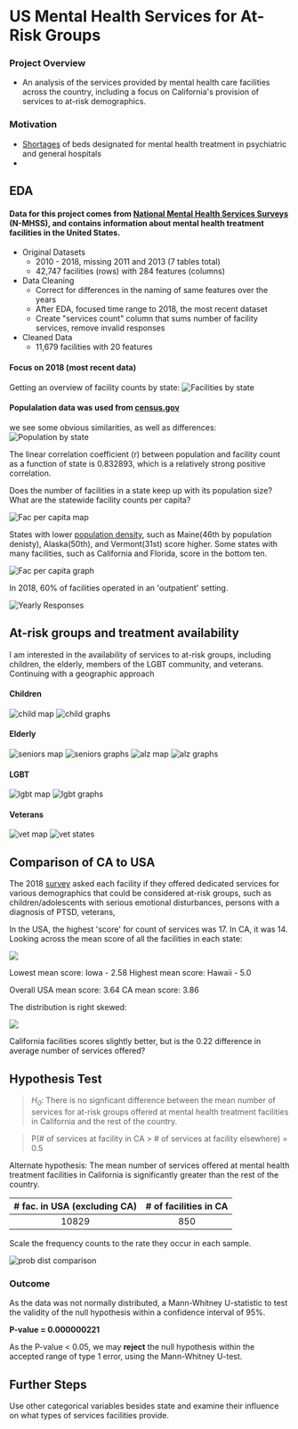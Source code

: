 # US Mental Health Services for At-Risk Groups




### Project Overview
- An analysis of the services provided by mental health care facilities across the country, including a focus on California's provision of services to at-risk demographics.

### Motivation
- [Shortages](http://www.samhsa.gov/data/sites/default/files/cbhsq-reports/NMHSS-2018.pdf) of beds designated for mental health treatment in psychiatric and general hospitals 
- [](https://www.samhsa.gov/data/sites/default/files/cbhsq-reports/NSDUHNationalFindingsReport2018/NSDUHNationalFindingsReport2018.pdf)
## EDA

 #### Data for this project comes from  [National Mental Health Services Surveys](https://www.datafiles.samhsa.gov/study-series/national-mental-health-services-survey-n-mhss-nid13521) (N-MHSS), and contains information about mental health treatment facilities in the United States.

- Original Datasets
    * 2010 - 2018, missing 2011 and 2013 (7 tables total)
    * 42,747 facilities (rows) with 284 features (columns)
- Data Cleaning
    * Correct for differences in the naming of same features over the years
    * After EDA, focused time range to 2018, the most recent dataset
    * Create "services count" column that sums number of facility services, remove invalid responses
- Cleaned Data
    * 11,679 facilities with 20 features



#### Focus on 2018 (most recent data)

Getting an overview of facility counts by state:
![Facilities by state](images/facByState.jpeg)

#### Populalation data was used from [census.gov](https://www.census.gov/newsroom/press-kits/2018/pop-estimates-national-state.html)

 we see some obvious similarities, as well as differences:
![Population by state](images/popByState.jpeg)

The linear correlation coefficient (r) between population and facility count as a function of state is 0.832893,
which is a relatively strong positive correlation.

Does the number of facilities in a state keep up with its population size? What are the statewide facility counts per capita?

![Fac per capita map](images/facPerCapitaByState.jpeg)

States with lower [population density](https://en.wikipedia.org/wiki/List_of_states_and_territories_of_the_United_States_by_population_density), such as Maine(46th by population denisty), Alaska(50th), and Vermont(31st) score higher. Some states with many facilities, such as California and Florida, score in the bottom ten.

![Fac per capita graph](images/topten1.jpeg)

In 2018, 60% of facilities operated in an 'outpatient' setting.

![Yearly Responses](images/settingproportions.jpeg)

## At-risk groups and treatment availability 

I am interested in the availability of services to at-risk groups, including children, the elderly, members of the LGBT community, and veterans. Continuing with a geographic approach


#### Children

![child map](images/children_map.jpeg)
![child graphs](images/children_states.jpeg)


#### Elderly

![seniors map](images/seniors_map.jpeg)
![seniors graphs](images/seniors_states.jpeg)
![alz map](images/alz_d_map.jpeg)
![alz graphs](images/alz_d_states.jpeg)


#### LGBT

![lgbt map](images/lgbt_map.jpeg)
![lgbt graphs](images/lgbt_states.jpeg)

#### Veterans

![vet map](images/vet_map.jpeg)
![vet states](images/vet_states.jpeg)


## Comparison of CA to USA


The 2018 [survey](https://nbviewer.jupyter.org/github/crunker99/U.S.-Mental-Health-Facilities/blob/master/data/NMHSS2018DS0001infoquestionnairespecs.pdf) asked each facility if they offered dedicated services for various demographics that could be considered at-risk groups, such as children/adolescents with serious emotional disturbances, persons with a diagnosis of PTSD, veterans, 


In the USA, the highest 'score' for count of services was 17. In CA, it was 14.
Looking across the mean score of all the facilities in each state:

<img src="./images/mean_score_map.jpeg">

Lowest mean score: Iowa - 2.58
Highest mean score: Hawaii - 5.0

Overall USA mean score: 3.64
CA mean score: 3.86

The distribution is right skewed:

<img src="./images/mean_dist.jpeg">

California facilities scores slightly better, but is the 0.22 difference in average number of services offered?

## Hypothesis Test

>*H<sub>0</sub>*: There is no signficant difference between the mean number of services for at-risk groups offered at mental health treatment facilities in California and the rest of the country.

>P(# of services at facility in CA > # of services at facility elsewhere) = 0.5

Alternate hypothesis: The mean number of services offered at mental health treatment facilities in California is significantly greater than the rest of the country.


|# fac. in USA (excluding CA)|# of facilities in CA|
|:---:|:---:|
|10829|850|


Scale the frequency counts to the rate they occur in each sample.

![prob dist comparison](images/prob_dist1.jpeg)

### Outcome
As the data was not normally distributed, a Mann-Whitney U-statistic to test the validity of the null hypothesis within a confidence interval of 95%.

**P-value = 0.000000221**

As the P-value < 0.05, we may **reject** the null hypothesis within the accepted range of type 1 error, using the Mann-Whitney U-test. 

## Further Steps

Use other categorical variables besides state and examine their influence on what types of services facilities provide. 